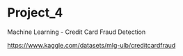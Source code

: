 # Project_4
Machine Learning - Credit Card Fraud Detection

https://www.kaggle.com/datasets/mlg-ulb/creditcardfraud 
